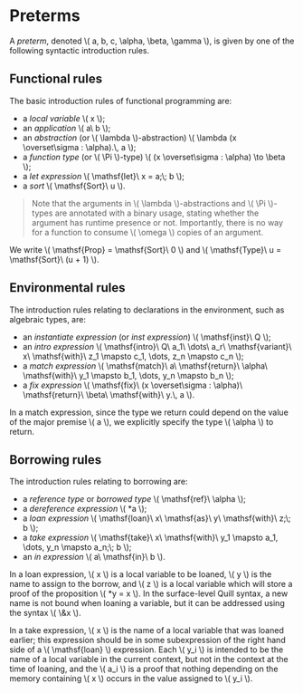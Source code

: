 # Preterms

A *preterm*, denoted \\( a, b, c, \alpha, \beta, \gamma \\), is given by one of the following syntactic introduction rules.

## Functional rules

The basic introduction rules of functional programming are:

- a *local variable* \\( x \\);
- an *application* \\( a\ b \\);
- an *abstraction* (or \\( \lambda \\)-abstraction) \\( \lambda (x \overset\sigma : \alpha).\\, a \\);
- a *function type* (or \\( \Pi \\)-type) \\( (x \overset\sigma : \alpha) \to \beta \\);
- a *let expression* \\( \mathsf{let}\\ x = a;\\; b \\);
- a *sort* \\( \mathsf{Sort}\\ u \\).

> Note that the arguments in \\( \lambda \\)-abstractions and \\( \Pi \\)-types are annotated with a binary usage, stating whether the argument has runtime presence or not.
> Importantly, there is no way for a function to consume \\( \omega \\) copies of an argument.

We write \\( \mathsf{Prop} = \mathsf{Sort}\\ 0 \\) and \\( \mathsf{Type}\\ u = \mathsf{Sort}\\ (u + 1) \\).

## Environmental rules

The introduction rules relating to declarations in the environment, such as algebraic types, are:

- an *instantiate expression* (or *inst expression*) \\( \mathsf{inst}\\ Q \\);
- an *intro expression* \\( \mathsf{intro}\\ Q\\ a_1\\ \dots\\ a_r\\ \mathsf{variant}\\ x\\ \mathsf{with}\\ z_1 \mapsto c_1, \dots, z_n \mapsto c_n \\);
- a *match expression* \\( \mathsf{match}\\ a\\ \mathsf{return}\\ \alpha\\ \mathsf{with}\\ y_1 \mapsto b_1, \dots, y_n \mapsto b_n \\);
- a *fix expression* \\( \mathsf{fix}\\ (x \overset\sigma : \alpha)\\ \mathsf{return}\\ \beta\\ \mathsf{with}\\ y.\\, a \\).

In a match expression, since the type we return could depend on the value of the major premise \\( a \\), we explicitly specify the type \\( \alpha \\) to return.

## Borrowing rules

The introduction rules relating to borrowing are:

- a *reference type* or *borrowed type* \\( \mathsf{ref}\\ \alpha \\);
- a *dereference expression* \\( *a \\);
- a *loan expression* \\( \mathsf{loan}\\ x\\ \mathsf{as}\\ y\\ \mathsf{with}\\ z;\\; b \\);
- a *take expression* \\( \mathsf{take}\\ x\\ \mathsf{with}\\ y_1 \mapsto a_1, \dots, y_n \mapsto a_n;\\; b \\);
- an *in expression* \\( a\\ \mathsf{in}\\ b \\).

In a loan expression, \\( x \\) is a local variable to be loaned, \\( y \\) is the name to assign to the borrow, and \\( z \\) is a local variable which will store a proof of the proposition \\( *y = x \\).
In the surface-level Quill syntax, a new name is not bound when loaning a variable, but it can be addressed using the syntax \\( \\&x \\).

In a take expression, \\( x \\) is the name of a local variable that was loaned earlier; this expression should be in some subexpression of the right hand side of a \\( \mathsf{loan} \\) expression.
Each \\( y_i \\) is intended to be the name of a local variable in the current context, but not in the context at the time of loaning, and the \\( a_i \\) is a proof that nothing depending on the memory containing \\( x \\) occurs in the value assigned to \\( y_i \\).
